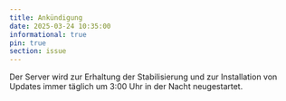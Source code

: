 ```yaml
---
title: Ankündigung 
date: 2025-03-24 10:35:00 
informational: true
pin: true 
section: issue
---
```


Der Server wird zur Erhaltung der Stabilisierung und zur Installation von Updates immer täglich um 3:00 Uhr in der Nacht neugestartet.
